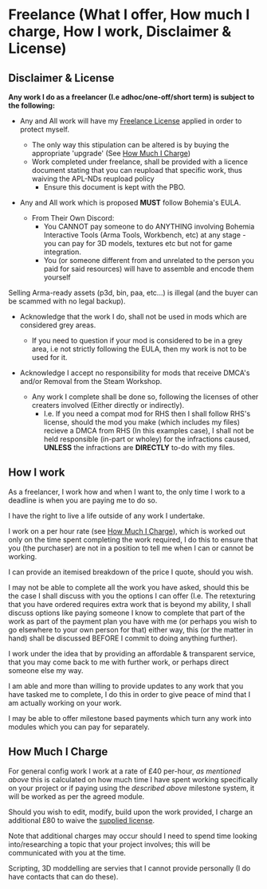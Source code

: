 # Freelance (What I offer, How much I charge, How I work, Disclaimer & License)
## Disclaimer & License 

**Any work I do as a freelancer (I.e adhoc/one-off/short term) is subject to the following:**
- Any and All work will have my [Freelance License](LicenseFreelance) applied in order to protect myself.
   - The only way this stipulation can be altered is by buying the appropriate 'upgrade' (See [How Much I Charge](LINK))
   - Work completed under freelance, shall be provided with a licence document stating that you can reupload that specific work, thus waiving the APL-NDs reupload policy
      - Ensure this document is kept with the PBO. 

- Any and All work which is proposed **MUST** follow Bohemia's EULA. 
   - From Their Own Discord: 
      - You CANNOT pay someone to do ANYTHING involving Bohemia Interactive Tools (Arma Tools, Workbench, etc) at any stage - you can pay for 3D models, textures etc but not for game integration.
      - You (or someone different from and unrelated to the person you paid for said resources) will have to assemble and encode them yourself

Selling Arma-ready assets (p3d, bin, paa, etc...) is illegal (and the buyer can be scammed with no legal backup).

- Acknowledge that the work I do, shall not be used in mods which are considered grey areas. 
   - If you need to question if your mod is considered to be in a grey area, i.e not strictly following the EULA, then my work is not to be used for it. 

- Acknowledge I accept no responsibility for mods that receive DMCA's and/or Removal from the Steam Workshop.
   - Any work I complete shall be done so, following the licenses of other creaters involved (Either directly or indirectly). 
      - I.e. If you need a compat mod for RHS then I shall follow RHS's license, should the mod you make (which includes my files) recieve a DMCA from RHS (In this examples case), I shall not be held responsible (in-part or wholey) for the infractions caused, **UNLESS** the infractions are **DIRECTLY** to-do with my files. 

## How I work

As a freelancer, I work how and when I want to, the only time I work to a deadline is when you are paying me to do so. <br>

I have the right to live a life outside of any work I undertake. <br>

I work on a per hour rate (see [How Much I Charge](LINK)), which is worked out only on the time spent completing the work required, I do this to ensure that you (the purchaser) are not in a position to tell me when I can or cannot be working. <br>

I can provide an itemised breakdown of the price I quote, should you wish. <br>

I may not be able to complete all the work you have asked, should this be the case I shall discuss with you the options I can offer (I.e. The retexturing that you have ordered requires extra work that is beyond my ability, I shall discuss options like paying someone I know to complete that part of the work as part of the payment plan you have with me (or perhaps you wish to go elsewhere to your own person for that) either way, this (or the matter in  hand) shall be discussed BEFORE I commit to doing anything further). <br>

I work under the idea that by providing an affordable & transparent service, that you may come back to me with further work, or perhaps direct someone else my way. <br>

I am able and more than willing to provide updates to any work that you have tasked me to complete, I do this in order to give peace of mind that I am actually working on your work. <br>

I may be able to offer milestone based payments which turn any work into modules which you can pay for separately. <br>

## How Much I Charge
For general config work I work at a rate of £40 per-hour, _as mentioned above_ this is calculated on how much time I have spent working specifically on your project or if paying using the _described above_ milestone system, it will be worked as per the agreed module. <br>

Should you wish to edit, modify, build upon the work provided, I charge an additional £80 to waive the [supplied license](LicenseFreelance). <br>

Note that additional charges may occur should I need to spend time looking into/researching a topic that your project involves; this will be communicated with you at the time. <br>

Scripting, 3D moddelling are servies that I cannot provide personally (I do have contacts that can do these).